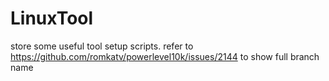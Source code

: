 # LinuxTool

store some useful tool setup scripts.
refer to <https://github.com/romkatv/powerlevel10k/issues/2144> to show full branch name
